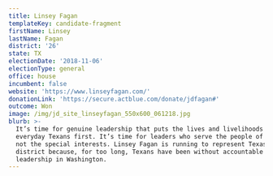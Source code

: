```yaml
---
title: Linsey Fagan
templateKey: candidate-fragment
firstName: Linsey
lastName: Fagan
district: '26'
state: TX
electionDate: '2018-11-06'
electionType: general
office: house
incumbent: false
website: 'https://www.linseyfagan.com/'
donationLink: 'https://secure.actblue.com/donate/jdfagan#'
outcome: Won
image: /img/jd_site_linseyfagan_550x600_061218.jpg
blurb: >-
  It’s time for genuine leadership that puts the lives and livelihoods of
  everyday Texans first. It’s time for leaders who serve the people of Texas,
  not the special interests. Linsey Fagan is running to represent Texas’ 26th
  district because, for too long, Texans have been without accountable
  leadership in Washington.
---
```


